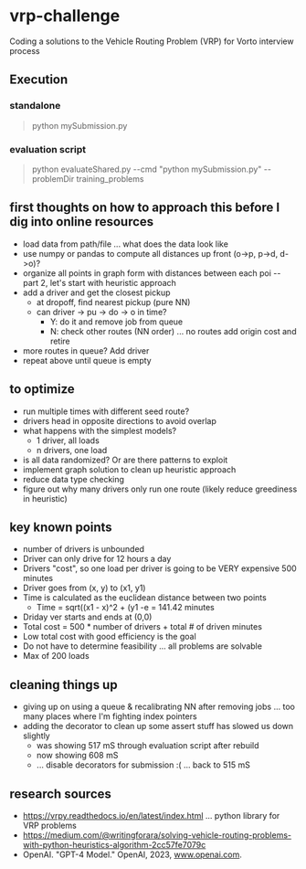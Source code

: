 # vrp-challenge
Coding a solutions to the Vehicle Routing Problem (VRP) for Vorto interview process

## Execution
### standalone
> python mySubmission.py <filename>

### evaluation script
> python evaluateShared.py --cmd "python mySubmission.py" --problemDir training_problems

## first thoughts on how to approach this before I dig into online resources
- load data from path/file ... what does the data look like
- use numpy or pandas to compute all distances up front (o->p, p->d, d->o)?
- organize all points in graph form with distances between each poi -- part 2, let's start with heuristic approach
- add a driver and get the closest pickup
    - at dropoff, find nearest pickup (pure NN)
    - can driver -> pu -> do -> o in time?
        - Y: do it and remove job from queue
        - N: check other routes (NN order) ... no routes add origin cost and retire
- more routes in queue?  Add driver
- repeat above until queue is empty

## to optimize
- run multiple times with different seed route?
- drivers head in opposite directions to avoid overlap
- what happens with the simplest models?
  - 1 driver, all loads
  - n drivers, one load
- is all data randomized?  Or are there patterns to exploit
- implement graph solution to clean up heuristic approach
- reduce data type checking
- figure out why many drivers only run one route (likely reduce greediness in heuristic)

## key known points
- number of drivers is unbounded
- Driver can only drive for 12 hours a day
- Drivers "cost", so one load per driver is going to be VERY expensive 500 minutes
- Driver goes from (x, y) to (x1, y1)
- Time is calculated as the euclidean distance between two points
  - Time = sqrt((x1 - x)^2 + (y1 -e = 141.42 minutes
- Driday ver starts and ends at (0,0)
- Total cost = 500 * number of drivers + total # of driven minutes
- Low total cost with good efficiency is the goal
- Do not have to determine feasibility ... all problems are solvable
- Max of 200 loads

## cleaning things up
* giving up on using a queue & recalibrating NN after removing jobs ... too many places where I'm fighting index pointers
* adding the decorator to clean up some assert stuff has slowed us down slightly
    * was showing 517 mS through evaluation script after rebuild
    * now showing 608 mS
    * ... disable decorators for submission :( ... back to 515 mS

## research sources
- https://vrpy.readthedocs.io/en/latest/index.html ... python library for VRP problems
- https://medium.com/@writingforara/solving-vehicle-routing-problems-with-python-heuristics-algorithm-2cc57fe7079c
- OpenAI. "GPT-4 Model." OpenAI, 2023, www.openai.com.
